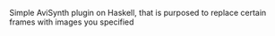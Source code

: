 Simple AviSynth plugin on Haskell, that is purposed to replace certain frames with images you specified

